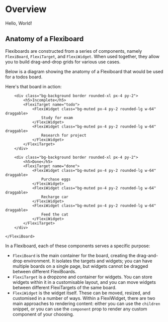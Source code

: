 <script lang="ts">
	import FlexiBoardAnatomy from '$lib/components/docs/overview/flexiboard-anatomy.svelte';
	import { FlexiBoard, FlexiTarget, FlexiWidget } from 'svelte-flexiboards';
</script>

# Overview

Hello, World!

## Anatomy of a Flexiboard

Flexiboards are constructed from a series of components, namely `FlexiBoard`, `FlexiTarget`, and `FlexiWidget`. When used together, they allow you to build drag-and-drop grids for various use cases.

Below is a diagram showing the anatomy of a Flexiboard that would be used for a todos board.
<FlexiBoardAnatomy />

Here's that board in action:

<div class="not-prose">
    <FlexiBoard class="flex h-[40vh] flex-col justify-center gap-8 lg:flex-row"
    config={{
        targetDefaults: {
            layout: {
                type: 'flow',
                flowAxis: 'row',
                placementStrategy: 'append'
            }
        },
        widgetDefaults: {
            draggable: true
        }
    }}>
    
        <div class="bg-background border rounded-xl px-4 py-2">
            <h5>Incomplete</h5>
            <FlexiTarget name="todo">
                <FlexiWidget class="bg-muted px-4 py-2 rounded-lg w-64" draggable>
                    Study for exam
                </FlexiWidget>
                <FlexiWidget class="bg-muted px-4 py-2 rounded-lg w-64" draggable>
                    Research for project
                </FlexiWidget>
            </FlexiTarget>
        </div>
    
        <div class="bg-background border rounded-xl px-4 py-2">
            <h5>Done</h5>
            <FlexiTarget name="done">
                <FlexiWidget class="bg-muted px-4 py-2 rounded-lg w-64" draggable>
                    Purchase eggs
                </FlexiWidget>
                <FlexiWidget class="bg-muted px-4 py-2 rounded-lg w-64" draggable>
                    Recharge car
                </FlexiWidget>
                <FlexiWidget class="bg-muted px-4 py-2 rounded-lg w-64" draggable>
                    Feed the cat
                </FlexiWidget>
            </FlexiTarget>
        </div>
    
    </FlexiBoard>    
</div>

In a Flexiboard, each of these components serves a specific purpose:

- `FlexiBoard` is the main container for the board, creating the drag-and-drop environment. It isolates the targets and widgets; you can have multiple boards on a single page, but widgets cannot be dragged between different FlexiBoards.
- `FlexiTarget` is a dropzone and container for widgets. You can store widgets within it in a customisable layout, and you can move widgets between different FlexiTargets of the same board.
- `FlexiWidget` is the widget itself. These can be moved, resized, and customised in a number of ways. Within a FlexiWidget, there are two main approaches to rendering content: either you can use the `children` snippet, or you can use the `component` prop to render any custom component of your choosing.
